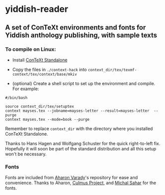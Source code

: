 # yiddish-reader
## A set of ConTeXt environments and fonts for Yiddish anthology publishing, with sample texts

### To compile on Linux:
- Install [ConTeXt Standalone](https://www.contextgarden.net/ConTeXt_Standalone)

- Copy the files in `./context-hack` into `context_dir/tex/texmf-context/tex/context/base/mkiv`

- (optional) Create a shell script to set up the environment and compile. For example:

```
#/bin/bash

source context_dir/tex/setuptex
context mayses.tex --jobname=mayses-letter --result=mayses-letter  --purge
context mayses.tex --mode=book --purge
```

Remember to replace `context_dir` with the directory where you installed ConTeXt Standalone.

Thanks to Hans Hagen and Wolfgang Schuster for the quick right-to-left fix. Hopefully it will soon be part of the standard distribution and all this setup won't be necessary.

### Fonts
Fonts are included from [Aharon Varady](https://github.com/aharonium/fonts)'s repository for ease and convenience. Thanks to Aharon, [Culmus Project](http://culmus.sourceforge.net/), and [Michal Sahar](https://github.com/MichalSahar) for the fonts.
